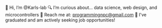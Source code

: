 👋 Hi, I’m @Karls-lab
🔍 I’m curious about... data science, web design, and microcontrollers
📧 Reach me at: programmingnpc@gmail.com
🚀 I've graduated and am actively seeking job opportunities!

<!---
Karls-lab/Karls-lab is a ✨ special ✨ repository because its `README.md` (this file) appears on your GitHub profile.
You can click the Preview link to take a look at your changes.
--->
